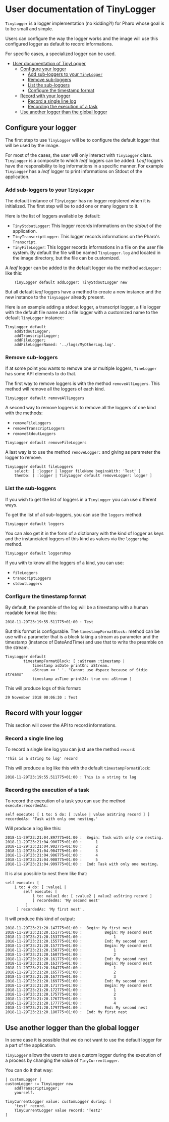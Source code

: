 # User documentation of TinyLogger

`TinyLogger` is a logger implementation (no kidding?!) for Pharo whose goal is to be small and simple.

Users can configure the way the logger works and the image will use this configured logger as default to record informations. 

For specific cases, a specialized logger can be used.

- [User documentation of TinyLogger](#user-documentation-of-tinylogger)
  * [Configure your logger](#configure-your-logger)
    + [Add sub-loggers to your `TinyLogger`](#add-sub-loggers-to-your--tinylogger-)
    + [Remove sub-loggers](#remove-sub-loggers)
    + [List the sub-loggers](#list-the-sub-loggers)
    + [Configure the timestamp format](#configure-the-timestamp-format)
  * [Record with your logger](#record-with-your-logger)
    + [Record a single line log](#record-a-single-line-log)
    + [Recording the execution of a task](#recording-the-execution-of-a-task)
  * [Use another logger than the global logger](#use-another-logger-than-the-global-logger)

## Configure your logger

The first step to use `TinyLogger` will be to configure the default logger that will be used by the image.

For most of the cases, the user will only interact with `TinyLogger` class. `TinyLogger` is a composite to which *leaf* loggers can be added. *Leaf* loggers have the responsibility to log informations in a specific manner. For example `TinyLogger` has a *leaf* logger to print informations on Stdout of the application.

### Add sub-loggers to your `TinyLogger`

The default instance of `TinyLogger` has no logger registered when it is initialized. The first step will be to add one or many loggers to it. 

Here is the list of loggers available by default:
* `TinyStdoutLogger`: This logger records informations on the *stdout* of the application.
* `TinyTranscriptLogger`: This logger records informations on the Pharo's `Transcript`.
* `TinyFileLogger`: This logger records informations in a file on the user file system. By default the file will be named `TinyLogger.log` and located in the image directory, but the file can be customized.

A *leaf* logger can be added to the default logger via the method `addLogger:` like this:

```Smalltalk
	TinyLogger default addLogger: TinyStdoutLogger new
```

But all default *leaf* loggers have a method to create a new instance and the new instance to the `TinyLogger` already present.

Here is an example adding a stdout logger, a transcript logger, a file logger with the default file name and a file logger with a customized name to the default `TinyLogger` instance:

```Smalltalk
TinyLogger default
	addStdoutLogger;
	addTranscriptLogger;
	addFileLogger;
	addFileLoggerNamed: '../logs/MyOtherLog.log'.
```

### Remove sub-loggers

If at some point you wants to remove one or multiple loggers, `TineLogger` has some API elements to do that. 

The first way to remove loggers is with the method `removeAllLoggers`. This method will remove all the loggers of each kind.

```Smalltalk
TinyLogger default removeAllLoggers
```

A second way to remove loggers is to remove all the loggers of one kind with the methods:
* `removeFileLoggers`
* `removeTranscriptLoggers`
* `removeStdoutLoggers`

```Smalltalk
TinyLogger default removeFileLoggers
```

A last way is to use the method `removeLogger:` and giving as parameter the logger to remove.

```Smalltalk
TinyLogger default fileLoggers
	select: [ :logger | logger fileName beginsWith: 'Test' ]
	thenDo: [ :logger | TinyLogger default removeLogger: logger ]
```

### List the sub-loggers

If you wish to get the list of loggers in a `TinyLogger` you can use different ways.

To get the list of all sub-loggers, you can use the `loggers` method:

```Smalltalk
TinyLogger default loggers
```

You can also get it in the form of a dictionary with the kind of logger as keys and the instanciated loggers of this kind as values via the `loggersMap` method.

```Smalltalk
TinyLogger default loggersMap
```

If you with to know all the loggers of a kind, you can use:
* `fileLoggers`
* `transcriptLoggers`
* `stdoutLoggers`

### Configure the timestamp format

By default, the preamble of the log will be a timestamp with a human readable format like this: 

```
2018-11-29T23:19:55.511775+01:00 : Test
```

But this format is configurable. The `timestampFormatBlock:` method can be use with a parameter that is a block taking a stream as parameter and the timestamp (instance of DateAndTime) and use that to write the preamble on the stream.

```Smalltalk
TinyLogger default
		timestampFormatBlock: [ :aStream :timestamp | 
			timestamp asDate printOn: aStream.
			aStream << ' '.	"Cannot use #space because of Stdio streams"
			timestamp asTime print24: true on: aStream ]
```

This will produce logs of this format:

```
29 November 2018 00:06:30 : Test
```

## Record with your logger

This section will cover the API to record informations. 

### Record a single line log

To record a single line log you can just use the method `record`:

```Smalltalk
'This is a string to log' record
```

This will produce a log like this with the default `timestampFormatBlock`:

```
2018-11-29T23:19:55.511775+01:00 : This is a string to log
```

### Recording the execution of a task

To record the execution of a task you can use the method `execute:recordedAs:`

```Smalltalk
self execute: [ 1 to: 5 do: [ :value | value asString record ] ] recordedAs: 'Task with only one nesting.'
```

Will produce a log like this:

```
2018-11-29T23:21:04.897775+01:00 : 	Begin: Task with only one nesting.
2018-11-29T23:21:04.900775+01:00 : 		1
2018-11-29T23:21:04.902775+01:00 : 		2
2018-11-29T23:21:04.904775+01:00 : 		3
2018-11-29T23:21:04.906775+01:00 : 		4
2018-11-29T23:21:04.908775+01:00 : 		5
2018-11-29T23:21:04.909775+01:00 : 	End: Task with only one nesting.
```

It is also possible to nest them like that:

```Smalltalk
self execute: [ 
	1 to: 4 do: [ :value1 | 
		self execute: [
			1 to: value1 do: [ :value2 | value2 asString record ]
			] recordedAs: 'My second nest'
		 ]
	 ] recordedAs: 'My first nest'.
```

It will produce this kind of output:

```
2018-11-29T23:21:20.147775+01:00 : 	Begin: My first nest
2018-11-29T23:21:20.151775+01:00 : 			Begin: My second nest
2018-11-29T23:21:20.153775+01:00 : 				1
2018-11-29T23:21:20.155775+01:00 : 			End: My second nest
2018-11-29T23:21:20.157775+01:00 : 			Begin: My second nest
2018-11-29T23:21:20.158775+01:00 : 				1
2018-11-29T23:21:20.160775+01:00 : 				2
2018-11-29T23:21:20.161775+01:00 : 			End: My second nest
2018-11-29T23:21:20.163775+01:00 : 			Begin: My second nest
2018-11-29T23:21:20.164775+01:00 : 				1
2018-11-29T23:21:20.165775+01:00 : 				2
2018-11-29T23:21:20.167775+01:00 : 				3
2018-11-29T23:21:20.169775+01:00 : 			End: My second nest
2018-11-29T23:21:20.171775+01:00 : 			Begin: My second nest
2018-11-29T23:21:20.172775+01:00 : 				1
2018-11-29T23:21:20.175775+01:00 : 				2
2018-11-29T23:21:20.176775+01:00 : 				3
2018-11-29T23:21:20.177775+01:00 : 				4
2018-11-29T23:21:20.179775+01:00 : 			End: My second nest
2018-11-29T23:21:20.180775+01:00 : 	End: My first nest
```

## Use another logger than the global logger

In some case it is possible that we do not want to use the default logger for a part of the application.

`TinyLogger` allows the users to use a custom logger during the execution of a process by changing the value of `TinyCurrentLogger`.

You can do it that way:

```Smalltalk
| customLogger |
customLogger := TinyLogger new
	addTranscriptLogger;
	yourself.
	
TinyCurrentLogger value: customLogger during: [
	'test' record.
	TinyCurrentLogger value record: 'Test2'
]
```
